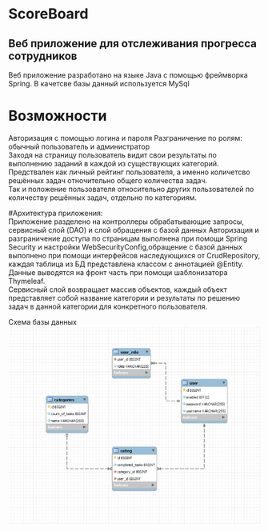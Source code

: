 # ScoreBoard
## Веб приложение для отслеживания прогресса сотрудников  
Веб приложение разработано на языке Java с помощью фреймворка Spring. В качетсве базы данный используется MySql  

# Возможности
Авторизация с помощью логина и пароля
Разграничение по ролям: обычный пользователь и администратор  
Заходя на страницу пользователь видит свои результаты по выполнению заданий в каждой из существующих категорий.  
Предствален как личный рейтинг пользователя, а именно количетсво решённых задач отночительно общего количества задач.  
Так и положение пользователя относительно других пользователей по количеству решённых задач, отдельно по категориям.  

#Архитектура приложения:  
Приложение разделено на контроллеры обрабатывающие запросы, сервисный слой (DAO) и слой обращения с базой данных
Авторизация и разграничение доступа по страницам выполнена при помощи Spring Security и настройки WebSecurityConfig,обращение с базой данных выполнено при помощи интерфейсов наследующихся от CrudRepository, каждая таблица из БД представлена классом с аннотацией @Entity. Данные выводятся на фронт часть при помощи шаблонизатора Thymeleaf.  
Сервисный слой возвращает массив объектов, каждый объект представляет собой название категории и результаты по решению задач в данной категории для конкретного пользователя.  

Схема базы данных  
<img src="https://github.com/Bobar-Romanov/ScoreBoard/blob/master/1w9u7ehhwvE.jpg" alt="BD_Schema">
